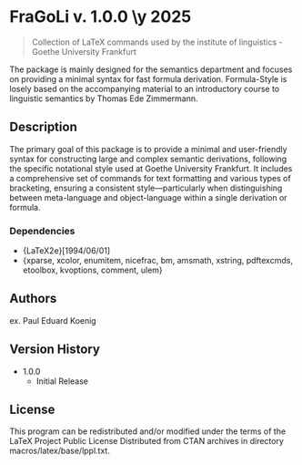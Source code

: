 # FraGoLi v. 1.0.0 \y 2025
> Collection of LaTeX commands used by the institute of linguistics - Goethe University Frankfurt

The package is mainly designed for the semantics department and focuses on providing a minimal syntax for fast formula derivation. 
Formula-Style is losely based on the accompanying material to an introductory course to linguistic semantics by Thomas Ede Zimmermann.

## Description

The primary goal of this package is to provide a minimal and user-friendly syntax for constructing large and complex semantic derivations, following the specific notational style used at Goethe University Frankfurt. It includes a comprehensive set of commands for text formatting and various types of bracketing, ensuring a consistent style—particularly when distinguishing between meta-language and object-language within a single derivation or formula.

### Dependencies

* {LaTeX2e}[1994/06/01]
* {xparse, xcolor, enumitem, nicefrac, bm, amsmath, xstring, pdftexcmds, etoolbox, kvoptions, comment, ulem}

## Authors

ex. Paul Eduard Koenig 

## Version History

* 1.0.0
    * Initial Release

## License

This program can be redistributed and/or modified under the terms
of the LaTeX Project Public License Distributed from CTAN archives
in directory macros/latex/base/lppl.txt.
